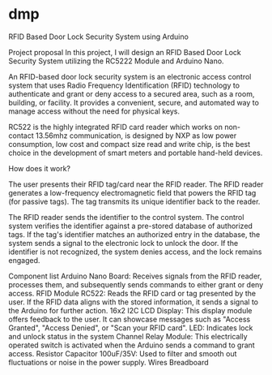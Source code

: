 # dmp
RFID Based Door Lock Security System using Arduino

Project proposal
In this project, I will design an RFID Based Door Lock Security System utilizing the RC5222 Module and Arduino Nano.

An RFID-based door lock security system is an electronic access control system that uses Radio Frequency Identification (RFID) technology to authenticate and grant or
deny access to a secured area, such as a room, building, or facility. It provides a convenient, secure, and automated way to manage access without the need for 
physical keys.

RC522 is the highly integrated RFID card reader which works on non-contact 13.56mhz communication, is designed by NXP as low power consumption, low cost and compact 
size read and write chip, is the best choice in the development of smart meters and portable hand-held devices.

How does it work?

The user presents their RFID tag/card near the RFID reader.
The RFID reader generates a low-frequency electromagnetic field that powers the RFID tag (for passive tags).
The tag transmits its unique identifier back to the reader.

The RFID reader sends the identifier to the control system.
The control system verifies the identifier against a pre-stored database of authorized tags.
If the tag's identifier matches an authorized entry in the database, the system sends a signal to the electronic lock to unlock the door.
If the identifier is not recognized, the system denies access, and the lock remains engaged.

Component list
Arduino Nano Board: Receives signals from the RFID reader, processes them, and subsequently sends commands to either grant or deny access.
RFID Module RC522: Reads the RFID card or tag presented by the user. If the RFID data aligns with the stored information, it sends a signal to the Arduino for 
further action.
16x2 I2C LCD Display: This display module offers feedback to the user. It can showcase messages such as "Access Granted", "Access Denied", or "Scan your RFID card".
LED: Indicates lock and unlock status in the system
Channel Relay Module: This electrically operated switch is activated when the Arduino sends a command to grant access.
Resistor
Capacitor 100uF/35V: Used to filter and smooth out fluctuations or noise in the power supply.
Wires
Breadboard
